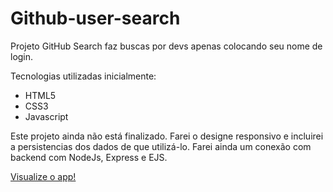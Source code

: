 # Github-user-search
<p>Projeto GitHub Search faz buscas por devs apenas colocando seu nome de login.</p>
<p>Tecnologias utilizadas inicialmente: </p>
<ul>
  <li>HTML5</li>
  <li>CSS3</li>
  <li>Javascript</li>
</ul>

<p>Este projeto ainda não está finalizado. Farei o designe responsivo e incluirei a persistencias dos dados de que utilizá-lo. Farei ainda um conexão com backend com NodeJs, Express e EJS.</p>
<a href='https://samaelmelo.github.io/github-user-search/'>Visualize o app!</a>
